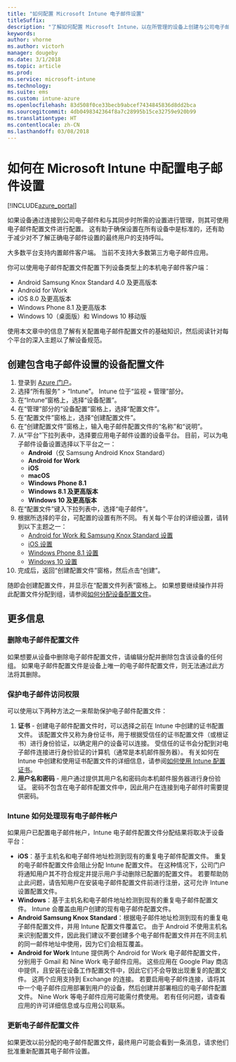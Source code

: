```yaml
---
title: "如何配置 Microsoft Intune 电子邮件设置"
titleSuffix: 
description: "了解如何配置 Microsoft Intune，以在所管理的设备上创建与公司电子邮件的连接。"
keywords: 
author: vhorne
ms.author: victorh
manager: dougeby
ms.date: 3/1/2018
ms.topic: article
ms.prod: 
ms.service: microsoft-intune
ms.technology: 
ms.suite: ems
ms.custom: intune-azure
ms.openlocfilehash: 83d508f0ce33becb9abcef7434845836d8dd2bca
ms.sourcegitcommit: 4db0498342364f8a7c28995b15ce32759e920b99
ms.translationtype: HT
ms.contentlocale: zh-CN
ms.lasthandoff: 03/08/2018
---
```

# <a name="how-to-configure-email-settings-in-microsoft-intune"></a>如何在 Microsoft Intune 中配置电子邮件设置

[!INCLUDE[azure_portal](./includes/azure_portal.md)]

如果设备通过连接到公司电子邮件和与其同步时所需的设置进行管理，则其可使用电子邮件配置文件进行配置。 这有助于确保设置在所有设备中是标准的，还有助于减少对不了解正确电子邮件设置的最终用户的支持呼叫。

大多数平台支持内置邮件客户端。 当前不支持大多数第三方电子邮件应用。

你可以使用电子邮件配置文件配置下列设备类型上的本机电子邮件客户端：

- Android Samsung Knox Standard 4.0 及更高版本
- Android for Work
- iOS 8.0 及更高版本
- Windows Phone 8.1 及更高版本
- Windows 10（桌面版）和 Windows 10 移动版

使用本文章中的信息了解有关配置电子邮件配置文件的基础知识，然后阅读针对每个平台的深入主题以了解设备规范。

## <a name="create-a-device-profile-containing-email-settings"></a>创建包含电子邮件设置的设备配置文件

1. 登录到 [Azure 门户](https://portal.azure.com)。
2. 选择“所有服务” > “Intune”。 Intune 位于“监视 + 管理”部分。
3. 在“Intune”窗格上，选择“设备配置”。
2. 在“管理”部分的“设备配置”窗格上，选择“配置文件”。
3. 在“配置文件”窗格上，选择“创建配置文件”。
4. 在“创建配置文件”窗格上，输入电子邮件配置文件的“名称”和“说明”。
5. 从“平台”下拉列表中，选择要应用电子邮件设置的设备平台。 目前，可以为电子邮件设备设置选择以下平台之一：
    - **Android**（仅 Samsung Android Knox Standard）
    - **Android for Work**
    - **iOS**
    - **macOS**
    - **Windows Phone 8.1**
    - **Windows 8.1 及更高版本**
    - **Windows 10 及更高版本**
6. 在“配置文件”键入下拉列表中，选择“电子邮件”。
7. 根据所选择的平台，可配置的设置有所不同。 有关每个平台的详细设置，请转到以下主题之一：
    - [Android for Work 和 Samsung Knox Standard 设置](email-settings-android.md)
    - [iOS 设置](email-settings-ios.md)
    - [Windows Phone 8.1 设置](email-settings-windows-phone-8-1.md)
    - [Windows 10 设置](email-settings-windows-10.md)
8. 完成后，返回“创建配置文件”窗格，然后点击“创建”。

随即会创建配置文件，并显示在“配置文件列表”窗格上。
如果想要继续操作并将此配置文件分配到组，请参阅[如何分配设备配置文件](device-profile-assign.md)。

## <a name="further-information"></a>更多信息

### <a name="remove-an-email-profile"></a>删除电子邮件配置文件

如果想要从设备中删除电子邮件配置文件，请编辑分配并删除包含该设备的任何组。 如果电子邮件配置文件是设备上唯一的电子邮件配置文件，则无法通过此方法将其删除。

### <a name="securing-email-access"></a>保护电子邮件访问权限

可以使用以下两种方法之一来帮助保护电子邮件配置文件：

1. **证书** - 创建电子邮件配置文件时，可以选择之前在 Intune 中创建的证书配置文件。 该配置文件又称为身份证书，用于根据受信任的证书配置文件（或根证书）进行身份验证，以确定用户的设备可以连接。 受信任的证书会分配到对电子邮件连接进行身份验证的计算机（通常是本机邮件服务器）。
有关如何在 Intune 中创建和使用证书配置文件的详细信息，请参阅[如何使用 Intune 配置证书](certificates-configure.md)。
2. **用户名和密码** - 用户通过提供其用户名和密码向本机邮件服务器进行身份验证。
密码不包含在电子邮件配置文件中，因此用户在连接到电子邮件时需要提供密码。


### <a name="how-intune-handles-existing-email-accounts"></a>Intune 如何处理现有电子邮件帐户

如果用户已配置电子邮件帐户，Intune 电子邮件配置文件分配结果将取决于设备平台：

- **iOS**：基于主机名和电子邮件地址检测到现有的重复电子邮件配置文件。 重复的电子邮件配置文件会阻止分配 Intune 配置文件。 在这种情况下，公司门户将通知用户其不符合规定并提示用户手动删除已配置的配置文件。 若要帮助防止此问题，请告知用户在安装电子邮件配置文件前进行注册，这可允许 Intune 设置配置文件。
- **Windows**：基于主机名和电子邮件地址检测到现有的重复电子邮件配置文件。 Intune 会覆盖由用户创建的现有电子邮件配置文件。
- **Android Samsung Knox Standard**：根据电子邮件地址检测到现有的重复电子邮件配置文件，并用 Intune 配置文件覆盖它。
由于 Android 不使用主机名来识别配置文件，因此我们建议不要创建多个电子邮件配置文件并在不同主机的同一邮件地址中使用，因为它们会相互覆盖。
- **Android for Work** Intune 提供两个 Android for Work 电子邮件配置文件，分别用于 Gmail 和 Nine Work 电子邮件应用。 这些应用在 Google Play 商店中提供，且安装在设备工作配置文件中，因此它们不会导致出现重复的配置文件。 这两个应用支持到 Exchange 的连接。 若要启用电子邮件连接，请将其中一个电子邮件应用部署到用户的设备，然后创建并部署相应的电子邮件配置文件。 Nine Work 等电子邮件应用可能需付费使用。 若有任何问题，请查看应用的许可详细信息或与应用公司联系。

### <a name="update-an-email-profile"></a>更新电子邮件配置文件

如果更改以前分配的电子邮件配置文件，最终用户可能会看到一条消息，请求他们批准重新配置其电子邮件设置。
